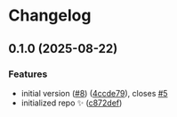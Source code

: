 # Changelog

## 0.1.0 (2025-08-22)

### Features

- initial version ([#8](https://github.com/JoshuaKGoldberg/package-json-validator-cli/issues/8)) ([4ccde79](https://github.com/JoshuaKGoldberg/package-json-validator-cli/commit/4ccde79ec8d9729078c06079b3d12785a9be64a1)), closes [#5](https://github.com/JoshuaKGoldberg/package-json-validator-cli/issues/5)
- initialized repo ✨ ([c872def](https://github.com/JoshuaKGoldberg/package-json-validator-cli/commit/c872def7adef32d0031f82723dba47648d05c5ce))
